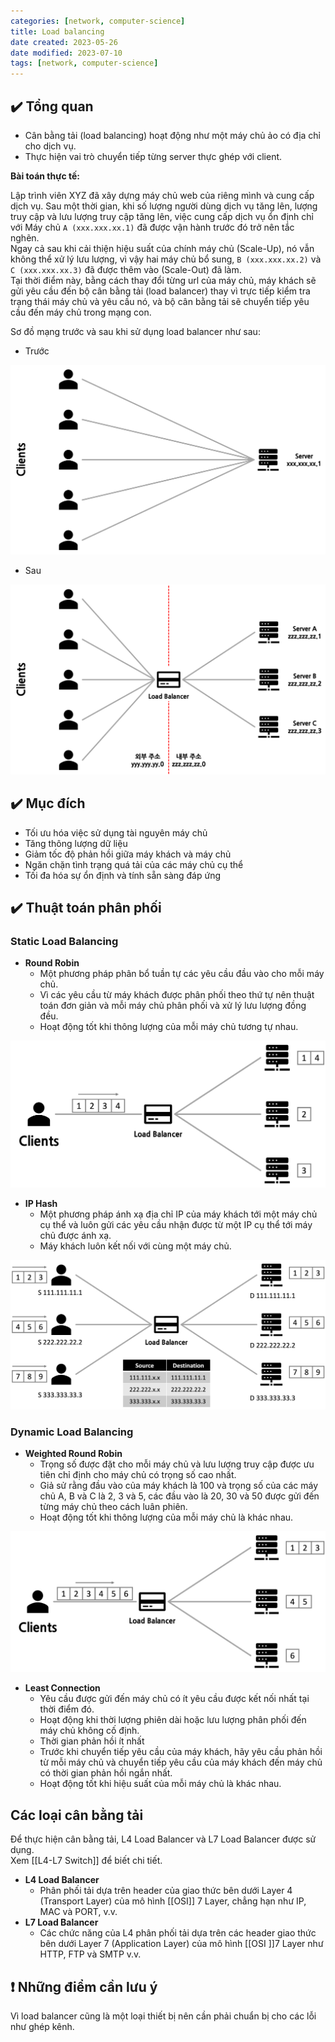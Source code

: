 ```yaml
---
categories: [network, computer-science]
title: Load balancing
date created: 2023-05-26
date modified: 2023-07-10
tags: [network, computer-science]
---
```


## ✔️ Tổng quan

- Cân bằng tải (load balancing) hoạt động như một máy chủ ảo có địa chỉ cho dịch vụ.  
- Thực hiện vai trò chuyển tiếp từng server thực ghép với client.

**Bài toán thực tế:**

Lập trình viên XYZ đã xây dựng máy chủ web của riêng mình và cung cấp dịch vụ. Sau một thời gian, khi số lượng người dùng dịch vụ tăng lên, lượng truy cập và lưu lượng truy cập tăng lên, việc cung cấp dịch vụ ổn định chỉ với Máy chủ `A (xxx.xxx.xx.1)` đã được vận hành trước đó trở nên tắc nghẽn.  
Ngay cả sau khi cải thiện hiệu suất của chính máy chủ (Scale-Up), nó vẫn không thể xử lý lưu lượng, vì vậy hai máy chủ bổ sung, `B (xxx.xxx.xx.2)` và `C (xxx.xxx.xx.3)` đã được thêm vào (Scale-Out) đã làm.  
Tại thời điểm này, bằng cách thay đổi từng url của máy chủ, máy khách sẽ gửi yêu cầu đến bộ cân bằng tải (load balancer) thay vì trực tiếp kiểm tra trạng thái máy chủ và yêu cầu nó, và bộ cân bằng tải sẽ chuyển tiếp yêu cầu đến máy chủ trong mạng con.

Sơ đồ mạng trước và sau khi sử dụng load balancer như sau:

- Trước

![Pasted image 20230528010959](https://raw.githubusercontent.com/vanhung4499/images/master/snap/Pasted%20image%2020230528010959.png)

- Sau

![Pasted image 20230528011014](https://raw.githubusercontent.com/vanhung4499/images/master/snap/Pasted%20image%2020230528011014.png)

## ✔️ Mục đích

- Tối ưu hóa việc sử dụng tài nguyên máy chủ  
- Tăng thông lượng dữ liệu  
- Giảm tốc độ phản hồi giữa máy khách và máy chủ  
- Ngăn chặn tình trạng quá tải của các máy chủ cụ thể  
- Tối đa hóa sự ổn định và tính sẵn sàng đáp ứng

## ✔️ Thuật toán phân phối

### Static Load Balancing

- **Round Robin**  
	- Một phương pháp phân bổ tuần tự các yêu cầu đầu vào cho mỗi máy chủ.  
	- Vì các yêu cầu từ máy khách được phân phối theo thứ tự nên thuật toán đơn giản và mỗi máy chủ phân phối và xử lý lưu lượng đồng đều.  
	- Hoạt động tốt khi thông lượng của mỗi máy chủ tương tự nhau.

![Pasted image 20230528011401](https://raw.githubusercontent.com/vanhung4499/images/master/snap/Pasted%20image%2020230528011401.png)

- **IP Hash**
	- Một phương pháp ánh xạ địa chỉ IP của máy khách tới một máy chủ cụ thể và luôn gửi các yêu cầu nhận được từ một IP cụ thể tới máy chủ được ánh xạ.
	- Máy khách luôn kết nối với cùng một máy chủ.

![Pasted image 20230528011532](https://raw.githubusercontent.com/vanhung4499/images/master/snap/Pasted%20image%2020230528011532.png)

### Dynamic Load Balancing

- **Weighted Round Robin**
	- Trọng số được đặt cho mỗi máy chủ và lưu lượng truy cập được ưu tiên chỉ định cho máy chủ có trọng số cao nhất.
	- Giả sử rằng đầu vào của máy khách là 100 và trọng số của các máy chủ A, B và C là 2, 3 và 5, các đầu vào là 20, 30 và 50 được gửi đến từng máy chủ theo cách luân phiên.
	- Hoạt động tốt khi thông lượng của mỗi máy chủ là khác nhau.

![Pasted image 20230528011658](https://raw.githubusercontent.com/vanhung4499/images/master/snap/Pasted%20image%2020230528011658.png)

- **Least Connection**
	- Yêu cầu được gửi đến máy chủ có ít yêu cầu được kết nối nhất tại thời điểm đó.
	- Hoạt động khi thời lượng phiên dài hoặc lưu lượng phân phối đến máy chủ không cố định.
	- Thời gian phản hồi ít nhất
	- Trước khi chuyển tiếp yêu cầu của máy khách, hãy yêu cầu phản hồi từ mỗi máy chủ và chuyển tiếp yêu cầu của máy khách đến máy chủ có thời gian phản hồi ngắn nhất.
	- Hoạt động tốt khi hiệu suất của mỗi máy chủ là khác nhau.

## Các loại cân bằng tải

Để thực hiện cân bằng tải, L4 Load Balancer và L7 Load Balancer được sử dụng.  
Xem [[L4-L7 Switch]] để biết chi tiết.

- **L4 Load Balancer**  
	- Phân phối tải dựa trên header của giao thức bên dưới Layer 4 (Transport Layer) của mô hình [[OSI]] 7 Layer, chẳng hạn như IP, MAC và PORT, v.v.  
- **L7 Load Balancer**  
	- Các chức năng của L4 phân phối tải dựa trên các header giao thức bên dưới Layer 7 (Application Layer) của mô hình [[OSI ]]7 Layer như HTTP, FTP và SMTP v.v.  

## ❗️ Những điểm cần lưu ý  

Vì load balancer cũng là một loại thiết bị nên cần phải chuẩn bị cho các lỗi như ghép kênh.
